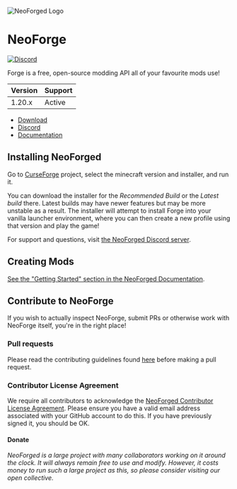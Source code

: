 ![NeoForged Logo](../../NeoForge2/docs/assets/neoforged_logo.png)

NeoForge
=============
[![Discord](https://img.shields.io/discord/313125603924639766.svg?color=%237289da&label=Discord&logo=discord&logoColor=%237289da)][Discord] 


Forge is a free, open-source modding API all of your favourite mods use!

| Version | Support |
|---------|---------|
| 1.20.x  | Active  |

* [Download]
* [Discord]
* [Documentation]

## Installing NeoForged

Go to [CurseForge][CurseForge] project, select the minecraft version and installer, and run it.

You can download the installer for the *Recommended Build* or the
 *Latest build* there. Latest builds may have newer features but may be
 more unstable as a result. The installer will attempt to install Forge
 into your vanilla launcher environment, where you can then create a new
 profile using that version and play the game!
 
For support and questions, visit [the NeoForged Discord server][Discord].

## Creating Mods

[See the "Getting Started" section in the NeoForged Documentation][Getting-Started].

## Contribute to NeoForge

If you wish to actually inspect NeoForge, submit PRs or otherwise work
with NeoForge itself, you're in the right place!

### Pull requests

Please read the contributing guidelines found [here][Contributing] before making a pull request.

### Contributor License Agreement
We require all contributors to acknowledge the [NeoForged Contributor License Agreement][CLA]. 
Please ensure you have a valid email address associated with your GitHub account to do this. If you have previously 
 signed it, you should be OK.

#### Donate
*NeoForged is a large project with many collaborators working on it around the clock. It will always remain 
free to use and modify. However, it costs money to run such a large project as this, so please consider visiting
our open collective.*

[Contributing]: ../../NeoForge2/docs/CONTRIBUTING.md
[CLA]: https://cla-assistant.io/neoforged/NeoForge
[Download]: https://maven.neoforged.net/#/releases/net/neoforged/forge/
[Discord]: https://discord.neoforged.net/
[Documentation]: https://docs.neoforged.net/
[Getting-Started]: https://docs.neoforged.net/docs/gettingstarted/
[CurseForge]: https://curseforge.com

